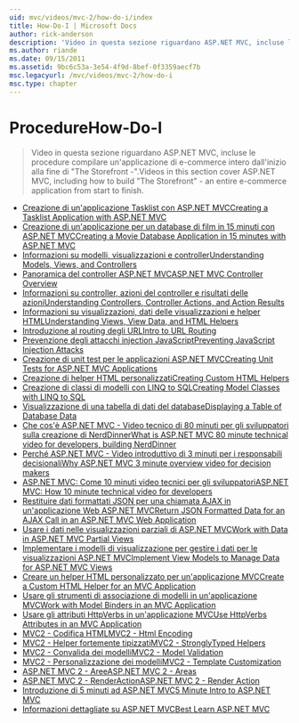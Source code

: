 ```yaml
---
uid: mvc/videos/mvc-2/how-do-i/index
title: How-Do-I | Microsoft Docs
author: rick-anderson
description: 'Video in questa sezione riguardano ASP.NET MVC, incluse le procedure compilare un''applicazione di e-commerce intero dall''inizio alla fine di ''The Storefront -''.'
ms.author: riande
ms.date: 09/15/2011
ms.assetid: 9bc6c53a-3e54-4f9d-8bef-0f3359aecf7b
msc.legacyurl: /mvc/videos/mvc-2/how-do-i
msc.type: chapter
---
```

<a name="how-do-i"></a><span data-ttu-id="a3b32-103">Procedure</span><span class="sxs-lookup"><span data-stu-id="a3b32-103">How-Do-I</span></span>
====================
> <span data-ttu-id="a3b32-104">Video in questa sezione riguardano ASP.NET MVC, incluse le procedure compilare un'applicazione di e-commerce intero dall'inizio alla fine di "The Storefront -".</span><span class="sxs-lookup"><span data-stu-id="a3b32-104">Videos in this section cover ASP.NET MVC, including how to build "The Storefront" - an entire e-commerce application from start to finish.</span></span>


- [<span data-ttu-id="a3b32-105">Creazione di un'applicazione Tasklist con ASP.NET MVC</span><span class="sxs-lookup"><span data-stu-id="a3b32-105">Creating a Tasklist Application with ASP.NET MVC</span></span>](creating-a-tasklist-application-with-aspnet-mvc.md)
- [<span data-ttu-id="a3b32-106">Creazione di un'applicazione per un database di film in 15 minuti con ASP.NET MVC</span><span class="sxs-lookup"><span data-stu-id="a3b32-106">Creating a Movie Database Application in 15 minutes with ASP.NET MVC</span></span>](creating-a-movie-database-application-in-15-minutes-with-aspnet-mvc.md)
- [<span data-ttu-id="a3b32-107">Informazioni su modelli, visualizzazioni e controller</span><span class="sxs-lookup"><span data-stu-id="a3b32-107">Understanding Models, Views, and Controllers</span></span>](understanding-models-views-and-controllers.md)
- [<span data-ttu-id="a3b32-108">Panoramica del controller ASP.NET MVC</span><span class="sxs-lookup"><span data-stu-id="a3b32-108">ASP.NET MVC Controller Overview</span></span>](aspnet-mvc-controller-overview.md)
- [<span data-ttu-id="a3b32-109">Informazioni su controller, azioni del controller e risultati delle azioni</span><span class="sxs-lookup"><span data-stu-id="a3b32-109">Understanding Controllers, Controller Actions, and Action Results</span></span>](understanding-controllers-controller-actions-and-action-results.md)
- [<span data-ttu-id="a3b32-110">Informazioni su visualizzazioni, dati delle visualizzazioni e helper HTML</span><span class="sxs-lookup"><span data-stu-id="a3b32-110">Understanding Views, View Data, and HTML Helpers</span></span>](understanding-views-view-data-and-html-helpers.md)
- [<span data-ttu-id="a3b32-111">Introduzione al routing degli URL</span><span class="sxs-lookup"><span data-stu-id="a3b32-111">Intro to URL Routing</span></span>](an-introduction-to-url-routing.md)
- [<span data-ttu-id="a3b32-112">Prevenzione degli attacchi injection JavaScript</span><span class="sxs-lookup"><span data-stu-id="a3b32-112">Preventing JavaScript Injection Attacks</span></span>](preventing-javascript-injection-attacks.md)
- [<span data-ttu-id="a3b32-113">Creazione di unit test per le applicazioni ASP.NET MVC</span><span class="sxs-lookup"><span data-stu-id="a3b32-113">Creating Unit Tests for ASP.NET MVC Applications</span></span>](creating-unit-tests-for-aspnet-mvc-applications.md)
- [<span data-ttu-id="a3b32-114">Creazione di helper HTML personalizzati</span><span class="sxs-lookup"><span data-stu-id="a3b32-114">Creating Custom HTML Helpers</span></span>](creating-custom-html-helpers.md)
- [<span data-ttu-id="a3b32-115">Creazione di classi di modelli con LINQ to SQL</span><span class="sxs-lookup"><span data-stu-id="a3b32-115">Creating Model Classes with LINQ to SQL</span></span>](creating-model-classes-with-linq-to-sql.md)
- [<span data-ttu-id="a3b32-116">Visualizzazione di una tabella di dati del database</span><span class="sxs-lookup"><span data-stu-id="a3b32-116">Displaying a Table of Database Data</span></span>](displaying-a-table-of-database-data.md)
- [<span data-ttu-id="a3b32-117">Che cos'è ASP.NET MVC - Video tecnico di 80 minuti per gli sviluppatori sulla creazione di NerdDinner</span><span class="sxs-lookup"><span data-stu-id="a3b32-117">What is ASP.NET MVC 80 minute technical video for developers, building NerdDinner</span></span>](what-is-aspnet-mvc-80-minute-technical-video-for-developers-building-nerddinner.md)
- [<span data-ttu-id="a3b32-118">Perché ASP.NET MVC - Video introduttivo di 3 minuti per i responsabili decisionali</span><span class="sxs-lookup"><span data-stu-id="a3b32-118">Why ASP.NET MVC 3 minute overview video for decision makers</span></span>](why-aspnet-mvc-3-minute-overview-video-for-decision-makers.md)
- [<span data-ttu-id="a3b32-119">ASP.NET MVC: Come 10 minuti video tecnici per gli sviluppatori</span><span class="sxs-lookup"><span data-stu-id="a3b32-119">ASP.NET MVC: How 10 minute technical video for developers</span></span>](aspnet-mvc-how-10-minute-technical-video-for-developers.md)
- [<span data-ttu-id="a3b32-120">Restituire dati formattati JSON per una chiamata AJAX in un'applicazione Web ASP.NET MVC</span><span class="sxs-lookup"><span data-stu-id="a3b32-120">Return JSON Formatted Data for an AJAX Call in an ASP.NET MVC Web Application</span></span>](how-do-i-return-json-formatted-data-for-an-ajax-call-in-an-aspnet-mvc-web-application.md)
- [<span data-ttu-id="a3b32-121">Usare i dati nelle visualizzazioni parziali di ASP.NET MVC</span><span class="sxs-lookup"><span data-stu-id="a3b32-121">Work with Data in ASP.NET MVC Partial Views</span></span>](how-do-i-work-with-data-in-aspnet-mvc-partial-views.md)
- [<span data-ttu-id="a3b32-122">Implementare i modelli di visualizzazione per gestire i dati per le visualizzazioni ASP.NET MVC</span><span class="sxs-lookup"><span data-stu-id="a3b32-122">Implement View Models to Manage Data for ASP.NET MVC Views</span></span>](how-do-i-implement-view-models-to-manage-data-for-aspnet-mvc-views.md)
- [<span data-ttu-id="a3b32-123">Creare un helper HTML personalizzato per un'applicazione MVC</span><span class="sxs-lookup"><span data-stu-id="a3b32-123">Create a Custom HTML Helper for an MVC Application</span></span>](how-do-i-create-a-custom-html-helper-for-an-mvc-application.md)
- [<span data-ttu-id="a3b32-124">Usare gli strumenti di associazione di modelli in un'applicazione MVC</span><span class="sxs-lookup"><span data-stu-id="a3b32-124">Work with Model Binders in an MVC Application</span></span>](how-do-i-work-with-model-binders-in-an-mvc-application.md)
- [<span data-ttu-id="a3b32-125">Usare gli attributi HttpVerbs in un'applicazione MVC</span><span class="sxs-lookup"><span data-stu-id="a3b32-125">Use HttpVerbs Attributes in an MVC Application</span></span>](how-do-i-use-httpverbs-attributes-in-an-mvc-application.md)
- [<span data-ttu-id="a3b32-126">MVC2 - Codifica HTML</span><span class="sxs-lookup"><span data-stu-id="a3b32-126">MVC2 - Html Encoding</span></span>](mvc2-html-encoding.md)
- [<span data-ttu-id="a3b32-127">MVC2 - Helper fortemente tipizzati</span><span class="sxs-lookup"><span data-stu-id="a3b32-127">MVC2 - StronglyTyped Helpers</span></span>](mvc2-stronglytyped-helpers.md)
- [<span data-ttu-id="a3b32-128">MVC2 - Convalida dei modelli</span><span class="sxs-lookup"><span data-stu-id="a3b32-128">MVC2 - Model Validation</span></span>](mvc2-model-validation.md)
- [<span data-ttu-id="a3b32-129">MVC2 - Personalizzazione dei modelli</span><span class="sxs-lookup"><span data-stu-id="a3b32-129">MVC2 - Template Customization</span></span>](mvc2-template-customization.md)
- [<span data-ttu-id="a3b32-130">ASP.NET MVC 2 - Aree</span><span class="sxs-lookup"><span data-stu-id="a3b32-130">ASP.NET MVC 2 - Areas</span></span>](aspnet-mvc-2-areas.md)
- [<span data-ttu-id="a3b32-131">ASP.NET MVC 2 - RenderAction</span><span class="sxs-lookup"><span data-stu-id="a3b32-131">ASP.NET MVC 2 - Render Action</span></span>](aspnet-mvc-2-render-action.md)
- [<span data-ttu-id="a3b32-132">Introduzione di 5 minuti ad ASP.NET MVC</span><span class="sxs-lookup"><span data-stu-id="a3b32-132">5 Minute Intro to ASP.NET MVC</span></span>](5-minute-introduction-to-aspnet-mvc.md)
- [<span data-ttu-id="a3b32-133">Informazioni dettagliate su ASP.NET MVC</span><span class="sxs-lookup"><span data-stu-id="a3b32-133">Best Learn ASP.NET MVC</span></span>](how-to-best-learn-asp-net-mvc.md)
